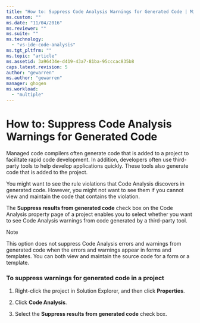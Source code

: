```yaml
---
title: "How to: Suppress Code Analysis Warnings for Generated Code | Microsoft Docs"
ms.custom: ""
ms.date: "11/04/2016"
ms.reviewer: ""
ms.suite: ""
ms.technology: 
  - "vs-ide-code-analysis"
ms.tgt_pltfrm: ""
ms.topic: "article"
ms.assetid: 3a96434e-d419-43a7-81ba-95cccac835b8
caps.latest.revision: 5
author: "gewarren"
ms.author: "gewarren"
manager: ghogen
ms.workload: 
  - "multiple"
---
```

# How to: Suppress Code Analysis Warnings for Generated Code
Managed code compilers often generate code that is added to a project to facilitate rapid code development. In addition, developers often use third-party tools to help develop applications quickly. These tools also generate code that is added to the project.  
  
 You might want to see the rule violations that Code Analysis discovers in generated code. However, you might not want to see them if you cannot view and maintain the code that contains the violation.  
  
 The **Suppress results from generated code** check box on the Code Analysis property page of a project enables you to select whether you want to see Code Analysis warnings from code generated by a third-party tool.  
  
> [!NOTE]
>  This option does not suppress Code Analysis errors and warnings from generated code when the errors and warnings appear in forms and templates. You can both view and maintain the source code for a form or a template.  
  
### To suppress warnings for generated code in a project  
  
1.  Right-click the project in Solution Explorer, and then click **Properties**.  
  
2.  Click **Code Analysis**.  
  
3.  Select the **Suppress results from generated code** check box.